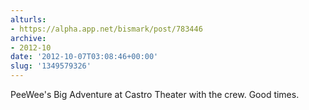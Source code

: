 ```yaml
---
alturls:
- https://alpha.app.net/bismark/post/783446
archive:
- 2012-10
date: '2012-10-07T03:08:46+00:00'
slug: '1349579326'
---
```


PeeWee's Big Adventure at Castro Theater with the crew. Good times.
